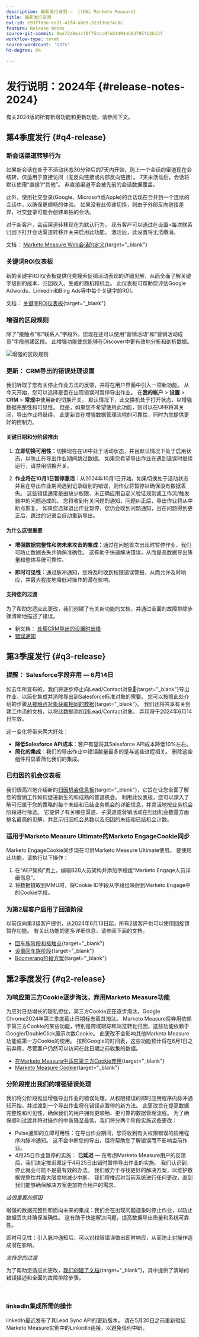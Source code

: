 ```yaml
---
description: 最新发行说明 —  [!DNL Marketo Measure]
title: 最新发行说明
exl-id: e93ff03e-ea21-41f4-abb8-32313ee74c0c
feature: Release Notes
source-git-commit: 9ea72d0e1cf0f754cc8fe844944b93705fb2b12f
workflow-type: tm+mt
source-wordcount: '1375'
ht-degree: 0%

---
```


# 发行说明：2024年 {#release-notes-2024}

有关2024版的所有新增功能和更新功能，请参阅下文。

## 第4季度发行 {#q4-release}

### 新会话渠道转移行为

如果新会话在处于不活动状态30分钟后的7天内开始，则上一个会话的渠道现在会结转，仅适用于直接访问（无反向链接或内部反向链接）。 7天未活动后，会话将默认使用“直接”/“其他”。 非直接渠道不会被先前的会话数据覆盖。

此外，使用社交登录(Google、Microsoft或Apple)的会话现在合并到一个连续的会话中，以确保更顺畅的体验。 如果没有此传递切换，则由于外部反向链接差异，社交登录可能会创建单独的会话。

对于新客户，会话渠道转移现在为默认行为。 现有客户可以通过在设置>每次联系归因下打开会话渠道转移开关来启用此功能。 激活后，此设置将无法撤消。

文档： [Marketo Measure Web会话的定义](https://experienceleague.adobe.com/en/docs/marketo-measure/using/marketo-measure-tracking/setting-up-tracking/definition-of-marketo-measure-web-sessions){target="_blank"}

### 关键词ROI仪表板

新的关键字ROI仪表板提供付费搜索促销活动表现的详细见解，从而全面了解关键字级别的成本、归因收入、生成的商机和机会。 此仪表板可帮助您评估Google Adwords、LinkedIn和Bing Ads等中每个关键字的ROI。

文档： [关键字ROI仪表板](https://experienceleague.adobe.com/en/docs/marketo-measure/using/marketo-measure-discover-ui/dashboards/keyword-roi-dashboard){target="_blank"}

### 增强的区段规则

除了“接触点”和“联系人”字段外，您现在还可以使用“营销活动”和“营销活动成员”字段创建区段。 此增强功能使您能够在Discover中更有效地分析和剖析数据。

![增强的区段规则](assets/mm-q4-release-1.png)

### 更新： CRM导出的错误处理设置

我们听取了您有关停止作业方法的反馈，并将在用户界面中引入一项新功能。 从今天开始，您可以选择是否在出现错误时暂停导出作业。 在&#x200B;**我的帐户** > **设置** > **CRM** > **常规**&#x200B;中使用新的切换开关。 默认情况下，此交换机处于打开状态，以增强数据完整性和可见性。 但是，如果您不希望使用此功能，则可以在UI中将其关闭，导出作业将继续。 此更新旨在增强数据管理流程的可靠性，同时为您提供更好的控制力。

#### 关键日期和分阶段推出

1. **立即切换可用性：**&#x200B;切换现在在UI中处于活动状态，并且默认情况下处于启用状态，以防止在导出作业期间跳过数据。 如果您希望导出作业在遇到错误时继续运行，请禁用切换开关。

1. **作业将在10月1日暂停激活：**&#x200B;从2024年10月1日开始，如果切换处于活动状态并且在导出作业期间遇到记录级别的错误，则作业将暂停以确保没有数据丢失。 这些错误通常是由缺少权限、未正确应用自定义验证规则或工作流/触发器中的问题造成的。 您将收到有关问题的通知，问题纠正后，导出作业将从中断点恢复。 如果您选择退出作业暂停，您仍会收到问题通知，且在问题得到更正后，跳过的记录会自动重新导出。

#### 为什么这很重要

* **增强数据完整性和防未来攻击的集成：**&#x200B;通过在问题首次出现时暂停作业，我们可防止数据丢失并确保准确性。 这有助于快速解决错误，从而提高数据导出质量和整体系统可靠性。

* **即时可见性：**&#x200B;通过脉冲通知，您将及时收到权限错误警报，从而允许及时响应，并最大程度地降低对操作的潜在影响。

#### 支持您的过渡

为了帮助您适应此更改，我们创建了有关新功能的文档，并通过全面的故障排除步骤清晰地描述了错误。

* 新文档： [处理CRM导出的设置时出错](/help/configuration-and-setup/marketo-measure-and-salesforce/crm-error-handling.md)
* [错误通知](/help/configuration-and-setup/getting-started-with-marketo-measure/error-notifications.md)

## 第3季度发行 {#q3-release}

<p>

### 提醒： Salesforce字段弃用 — 6月14日

如去年所宣布的，我们将逐步停止向Lead/Contact对象[&#128279;](https://nation.marketo.com/t5/employee-blogs/marketo-measure-salesforce-lead-and-contact-field-deprecation-06/ba-p/350179){target="_blank"}导出作业，以简化集成并消除导出到Salesforce标准对象的需要。 您可以按照此处介绍的步骤[从接触点对象获取相同的数据](/help/release-notes/previous-releases/2023.md#deprecations){target="_blank"}。 我们还将共享有关创建工作流的文档，以将此数据添加到Lead/Contact对象。 弃用将于2024年6月14日生效。

这一变化将带来两大好处：

* **降低Salesforce API成本**：客户有望将其Salesforce API成本降低10%左右。
* **简化的集成**：我们的导出作业中错误数量最多的是与这些进程相关。 删除这些组件将显着简化我们的集成。

### 已归因的机会仪表板

我们很高兴地介绍新的[归因机会信息板](/help/marketo-measure-discover-ui/dashboards/attributed-opportunity-dashboard.md){target="_blank"}，它旨在让您全面了解您的营销工作如何促进新生的和成熟的管道机会。 利用此仪表板，您可以深入了解可归属于您的策略的每个未结和已结业务机会的详细信息，并灵活地按业务机会阶段进行筛选。 它提供了有关哪些渠道、子渠道或营销活动在归因机会数量方面排名最高的见解，并显示归因机会总数以及归因的未结和已结机会计数。

### 适用于Marketo Measure Ultimate的Marketo EngageCookie同步

Marketo EngageCookie同步现在可供Marketo Measure Ultimate使用。 要使用此功能，请执行以下操作：

1. 在“AEP架构”页上，编辑B2B人员架构并添加字段组“Marketo Engage人员详细信息”。
1. 将数据摄取到MMU时，将Cookie ID字段从字段组映射到Marketo Engage中的Cookie字段。

### 为第2层客户启用了回滚阶段

以前仅向第3级客户提供，从2024年6月13日起，所有2级客户也可以使用回旋镖暂存功能。 有关此功能的更多详细信息，请参阅下面的文档。

* [回车族阶段和接触点](/help/advanced-marketo-measure-features/boomerang/boomerang-stages-and-touchpoints.md){target="_blank"}
* [设置回车族阶段](/help/advanced-marketo-measure-features/boomerang/setting-up-boomerang-stages.md){target="_blank"}
* [Boomerang阶段方案](/help/advanced-marketo-measure-features/boomerang/boomerang-stage-scenarios.md){target="_blank"}

<p>

## 第2季度发行 {#q2-release}

<p>

### 为响应第三方Cookie逐步淘汰，弃用Marketo Measure功能

为应对日益增长的隐私担忧，第三方Cookie正在逐步淘汰，Google Chrome2024年第三季度截止日期标志着其淘汰。 Marketo Measure将弃用依赖于第三方Cookie的某些功能，特别是跨域跟踪和浏览转化归因，这些功能依赖于Google/DoubleClick展示次数Cookie。 此更改不会影响其他Marketo Measure功能或第一方Cookie的使用。 按照Google的时间表，这些功能预计将在6月1日之前弃用，尽管客户仍然可以访问在此日期之前收集的数据。

* [在Marketo Measure中适应第三方Cookie弃用](https://nation.marketo.com/t5/employee-blogs/adapting-to-third-party-cookie-deprecation-in-marketo-measure/ba-p/345110){target="_blank"}
* [Marketo Measure Cookie](/help/marketo-measure-tracking/setting-up-tracking/marketo-measure-cookies.md){target="_blank"}

### 分阶段推出我们的增强错误处理

我们将分阶段推出增强导出作业的错误处理，从权限错误的即时应用程序内脉冲通知开始，并过渡到一个导出作业将在错误点暂停的新方法。 此更改旨在提高数据完整性和可见性，确保我们的用户拥有更顺畅、更可靠的数据管理流程。 为了确保顺利过渡并将对操作的中断降至最低，我们将分两个阶段实施这些更改：

* Pulse通知的立即可用性：在导出作业期间，您将收到有关权限错误的应用程序内脉冲通知。 这不会中断您的导出，但将帮助您了解错误而不影响当前作业。
* 4月25日作业暂停的实施： **已延迟** — 在考虑Marketo Measure用户的反馈后，我们决定推迟原定于4月25日出错时暂停导出作业的实施。 我们认识到，停止就业可能不是最有效的办法。 我们致力于寻找更好的解决方案，以维护数据完整性并最大限度地减少中断。 我们将推迟对当前系统进行任何更改，直到我们能够确保解决方案更加符合用户的需求。

_这很重要的原因_

增强的数据完整性和面向未来的集成：我们会在出现问题迹象时停止作业，以防止数据丢失并确保准确性。 这有助于快速解决问题，提高数据导出质量和系统可靠性。

即时可见性：引入脉冲通知后，可以对权限错误做出即时响应，从而防止对操作造成潜在影响。

_支持您的过渡_

为了帮助您适应此更改，[我们创建了文档](/help/configuration-and-setup/getting-started-with-marketo-measure/error-notifications.md){target="_blank"}，其中提供了清晰的错误描述和全面的故障排除步骤。

<br>

### linkedIn集成所需的操作

linkedIn最近发布了其Lead Sync API的更新版本。 请在5月20日之前重新验证Marketo Measure实例中的LinkedIn连接，以避免任何中断。
